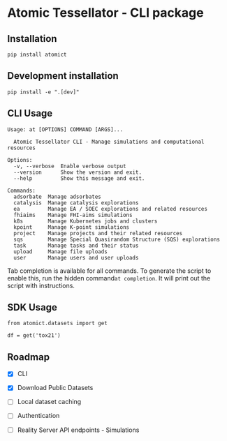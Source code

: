 # Atomic Tessellator - CLI package

## Installation
```
pip install atomict
```

## Development installation
```
pip install -e ".[dev]"
```

## CLI Usage
```
Usage: at [OPTIONS] COMMAND [ARGS]...

  Atomic Tessellator CLI - Manage simulations and computational resources

Options:
  -v, --verbose  Enable verbose output
  --version      Show the version and exit.
  --help         Show this message and exit.

Commands:
  adsorbate  Manage adsorbates
  catalysis  Manage catalysis explorations
  ea         Manage EA / SOEC explorations and related resources
  fhiaims    Manage FHI-aims simulations
  k8s        Manage Kubernetes jobs and clusters
  kpoint     Manage K-point simulations
  project    Manage projects and their related resources
  sqs        Manage Special Quasirandom Structure (SQS) explorations
  task       Manage tasks and their status
  upload     Manage file uploads
  user       Manage users and user uploads

```
Tab completion is available for all commands. To generate the script to enable this, run the hidden command`at completion`. It will print out the script with instructions.

## SDK Usage
```
from atomict.datasets import get

df = get('tox21')
```

## Roadmap
- [x] CLI
- [x] Download Public Datasets
- [ ] Local dataset caching
- [ ] Authentication
- [ ] Reality Server API endpoints - Simulations

